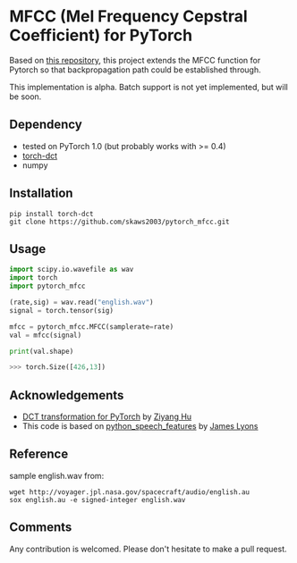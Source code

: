 # MFCC (Mel Frequency Cepstral Coefficient) for PyTorch

Based on [this repository](https://github.com/jameslyons/python_speech_features), this project extends the MFCC function for Pytorch so that backpropagation path could be established through.

This implementation is alpha. Batch support is not yet implemented, but will be soon.

## Dependency
* tested on PyTorch 1.0 (but probably works with >= 0.4)
* [torch-dct](https://github.com/zh217/torch-dct)
* numpy


## Installation
```
pip install torch-dct
git clone https://github.com/skaws2003/pytorch_mfcc.git
```


## Usage
```python
import scipy.io.wavefile as wav
import torch
import pytorch_mfcc

(rate,sig) = wav.read("english.wav")
signal = torch.tensor(sig)

mfcc = pytorch_mfcc.MFCC(samplerate=rate)
val = mfcc(signal)

print(val.shape)

>>> torch.Size([426,13])
```


## Acknowledgements
* [DCT transformation for PyTorch](https://github.com/zh217/torch-dct) by [Ziyang Hu](https://github.com/zh217/)
* This code is based on [python_speech_features](https://github.com/jameslyons/python_speech_features) by [James Lyons](https://github.com/jameslyons)


## Reference
sample english.wav from:
```
wget http://voyager.jpl.nasa.gov/spacecraft/audio/english.au
sox english.au -e signed-integer english.wav
```


## Comments
Any contribution is welcomed. Please don't hesitate to make a pull request.